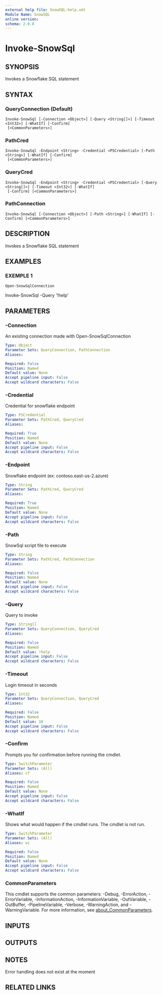 ```yaml
---
external help file: SnowSQL-help.xml
Module Name: SnowSQL
online version:
schema: 2.0.0
---
```


# Invoke-SnowSql

## SYNOPSIS
Invokes a Snowflake SQL statement

## SYNTAX

### QueryConnection (Default)
```
Invoke-SnowSql [-Connection <Object>] [-Query <String[]>] [-Timeout <Int32>] [-WhatIf] [-Confirm]
 [<CommonParameters>]
```

### PathCred
```
Invoke-SnowSql -Endpoint <String> -Credential <PSCredential> [-Path <String>] [-WhatIf] [-Confirm]
 [<CommonParameters>]
```

### QueryCred
```
Invoke-SnowSql -Endpoint <String> -Credential <PSCredential> [-Query <String[]>] [-Timeout <Int32>] [-WhatIf]
 [-Confirm] [<CommonParameters>]
```

### PathConnection
```
Invoke-SnowSql [-Connection <Object>] [-Path <String>] [-WhatIf] [-Confirm] [<CommonParameters>]
```

## DESCRIPTION
Invokes a Snowflake SQL statement

## EXAMPLES

### EXEMPLE 1
```
Open-SnowSqlConnection
```

Invoke-SnowSql -Query '!help'

## PARAMETERS

### -Connection
An existing connection made with Open-SnowSqlConnection

```yaml
Type: Object
Parameter Sets: QueryConnection, PathConnection
Aliases:

Required: False
Position: Named
Default value: None
Accept pipeline input: False
Accept wildcard characters: False
```

### -Credential
Credential for snowflake endpoint

```yaml
Type: PSCredential
Parameter Sets: PathCred, QueryCred
Aliases:

Required: True
Position: Named
Default value: None
Accept pipeline input: False
Accept wildcard characters: False
```

### -Endpoint
Snowflake endpoint (ex: contoso.east-us-2.azure)

```yaml
Type: String
Parameter Sets: PathCred, QueryCred
Aliases:

Required: True
Position: Named
Default value: None
Accept pipeline input: False
Accept wildcard characters: False
```

### -Path
SnowSql script file to execute

```yaml
Type: String
Parameter Sets: PathCred, PathConnection
Aliases:

Required: False
Position: Named
Default value: None
Accept pipeline input: False
Accept wildcard characters: False
```

### -Query
Query to invoke

```yaml
Type: String[]
Parameter Sets: QueryConnection, QueryCred
Aliases:

Required: False
Position: Named
Default value: !help
Accept pipeline input: False
Accept wildcard characters: False
```

### -Timeout
Login timeout in seconds

```yaml
Type: Int32
Parameter Sets: QueryConnection, QueryCred
Aliases:

Required: False
Position: Named
Default value: 10
Accept pipeline input: False
Accept wildcard characters: False
```

### -Confirm
Prompts you for confirmation before running the cmdlet.

```yaml
Type: SwitchParameter
Parameter Sets: (All)
Aliases: cf

Required: False
Position: Named
Default value: None
Accept pipeline input: False
Accept wildcard characters: False
```

### -WhatIf
Shows what would happen if the cmdlet runs.
The cmdlet is not run.

```yaml
Type: SwitchParameter
Parameter Sets: (All)
Aliases: wi

Required: False
Position: Named
Default value: None
Accept pipeline input: False
Accept wildcard characters: False
```

### CommonParameters
This cmdlet supports the common parameters: -Debug, -ErrorAction, -ErrorVariable, -InformationAction, -InformationVariable, -OutVariable, -OutBuffer, -PipelineVariable, -Verbose, -WarningAction, and -WarningVariable. For more information, see [about_CommonParameters](http://go.microsoft.com/fwlink/?LinkID=113216).

## INPUTS

## OUTPUTS

## NOTES
Error handling does not exist at the moment

## RELATED LINKS
